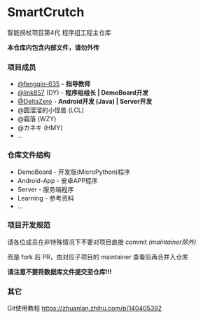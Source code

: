 # SmartCrutch

智能拐杖项目第4代 程序组工程主仓库  

**本仓库内包含内部文件，请勿外传**



### 项目成员

- [@fengqin-635](https://github.com/fengqin-635) - **指导教师**
- [@link857](https://github.com/link857) (DY) - **程序组组长 | DemoBoard开发**
- [@DeltaZero](https://github.com/233a344a455) - **Android开发 (Java) | Server开发**
- @圆溜溜的小怪兽 (LCL)
- @霜落 (WZY)
- @カネキ (HMY)
- ...



### 仓库文件结构

- DemoBoard - 开发版(MicroPython)程序
- Android-App - 安卓APP程序
- Server - 服务端程序
- Learning - 参考资料
- ...



### 项目开发规范

请各位成员在非特殊情况下不要对项目直接 commit *(maintainer除外)*  

而是 fork 后 PR，由对应子项目的 maintainer 查看后再合并入仓库   

**请注意不要将数据库文件提交至仓库!!!**



### 其它

Git使用教程 https://zhuanlan.zhihu.com/p/140405392


